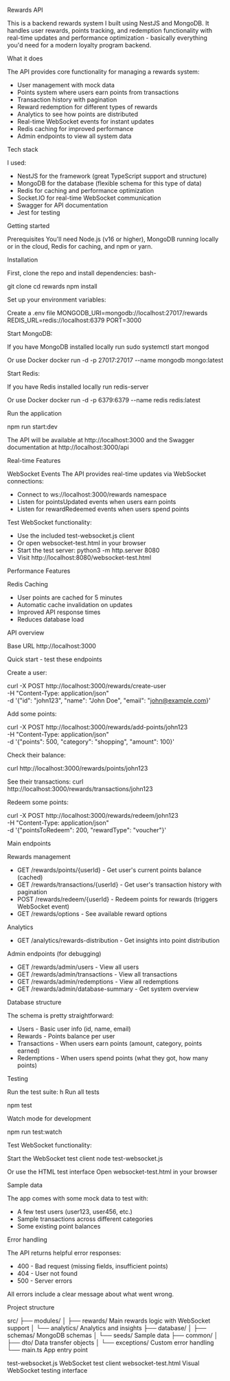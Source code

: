  Rewards API

This is a backend rewards system I built using NestJS and MongoDB. It handles user rewards, points tracking, and redemption functionality with real-time updates and performance optimization - basically everything you'd need for a modern loyalty program backend.

What it does

The API provides core functionality for managing a rewards system:

- User management with mock data
- Points system where users earn points from transactions
- Transaction history with pagination
- Reward redemption for different types of rewards
- Analytics to see how points are distributed
- Real-time WebSocket events for instant updates
- Redis caching for improved performance
- Admin endpoints to view all system data

 Tech stack

I used:
- NestJS for the framework (great TypeScript support and structure)
- MongoDB for the database (flexible schema for this type of data)
- Redis for caching and performance optimization
- Socket.IO for real-time WebSocket communication
- Swagger for API documentation
- Jest for testing

 Getting started

 Prerequisites
You'll need Node.js (v16 or higher), MongoDB running locally or in the cloud, Redis for caching, and npm or yarn.

 Installation

First, clone the repo and install dependencies:
bash-

git clone <your-repo-url>
cd rewards
npm install


Set up your environment variables:

Create a .env file
MONGODB_URI=mongodb://localhost:27017/rewards
REDIS_URL=redis://localhost:6379
PORT=3000


Start MongoDB:

 If you have MongoDB installed locally run
sudo systemctl start mongod

 Or use Docker
docker run -d -p 27017:27017 --name mongodb mongo:latest


Start Redis:

 If you have Redis installed locally run
redis-server

 Or use Docker
docker run -d -p 6379:6379 --name redis redis:latest


Run the application

npm run start:dev


The API will be available at http://localhost:3000 and the Swagger documentation at http://localhost:3000/api

 Real-time Features

WebSocket Events
The API provides real-time updates via WebSocket connections:

- Connect to ws://localhost:3000/rewards namespace
- Listen for pointsUpdated events when users earn points
- Listen for rewardRedeemed events when users spend points

Test WebSocket functionality:
- Use the included test-websocket.js client
- Or open websocket-test.html in your browser
- Start the test server: python3 -m http.server 8080
- Visit http://localhost:8080/websocket-test.html

Performance Features

Redis Caching
- User points are cached for 5 minutes
- Automatic cache invalidation on updates
- Improved API response times
- Reduces database load

 API overview

Base URL
http://localhost:3000

 Quick start - test these endpoints

Create a user:

curl -X POST http://localhost:3000/rewards/create-user \
  -H "Content-Type: application/json" \
  -d '{"id": "john123", "name": "John Doe", "email": "john@example.com}'


Add some points:

curl -X POST http://localhost:3000/rewards/add-points/john123 \
  -H "Content-Type: application/json" \
  -d '{"points": 500, "category": "shopping", "amount": 100}'


Check their balance:

curl http://localhost:3000/rewards/points/john123


See their transactions:
curl http://localhost:3000/rewards/transactions/john123


Redeem some points:

curl -X POST http://localhost:3000/rewards/redeem/john123 \
  -H "Content-Type: application/json" \
  -d '{"pointsToRedeem": 200, "rewardType": "voucher"}'

 Main endpoints

 Rewards management
- GET /rewards/points/{userId} - Get user's current points balance (cached)
- GET /rewards/transactions/{userId} - Get user's transaction history with pagination
- POST /rewards/redeem/{userId} - Redeem points for rewards (triggers WebSocket event)
- GET /rewards/options - See available reward options

 Analytics
- GET /analytics/rewards-distribution - Get insights into point distribution

 Admin endpoints (for debugging)
- GET /rewards/admin/users - View all users
- GET /rewards/admin/transactions - View all transactions  
- GET /rewards/admin/redemptions - View all redemptions
- GET /rewards/admin/database-summary - Get system overview

 Database structure

The schema is pretty straightforward:

- Users - Basic user info (id, name, email)
- Rewards - Points balance per user
- Transactions - When users earn points (amount, category, points earned)
- Redemptions - When users spend points (what they got, how many points)

 Testing

Run the test suite:
h
 Run all tests

npm test

Watch mode for development

npm run test:watch


Test WebSocket functionality:

Start the WebSocket test client
node test-websocket.js

Or use the HTML test interface
Open websocket-test.html in your browser

 Sample data

The app comes with some mock data to test with:
- A few test users (user123, user456, etc.)
- Sample transactions across different categories
- Some existing point balances

 Error handling

The API returns helpful error responses:
- 400 - Bad request (missing fields, insufficient points)
- 404 - User not found
- 500 - Server errors

All errors include a clear message about what went wrong.

 Project structure


src/
├── modules/
│   ├── rewards/           Main rewards logic with WebSocket support
│   └── analytics/         Analytics and insights
├── database/
│   ├── schemas/           MongoDB schemas
│   └── seeds/             Sample data
├── common/
│   ├── dto/               Data transfer objects
│   └── exceptions/        Custom error handling
└── main.ts               App entry point

test-websocket.js          WebSocket test client
websocket-test.html        Visual WebSocket testing interface






